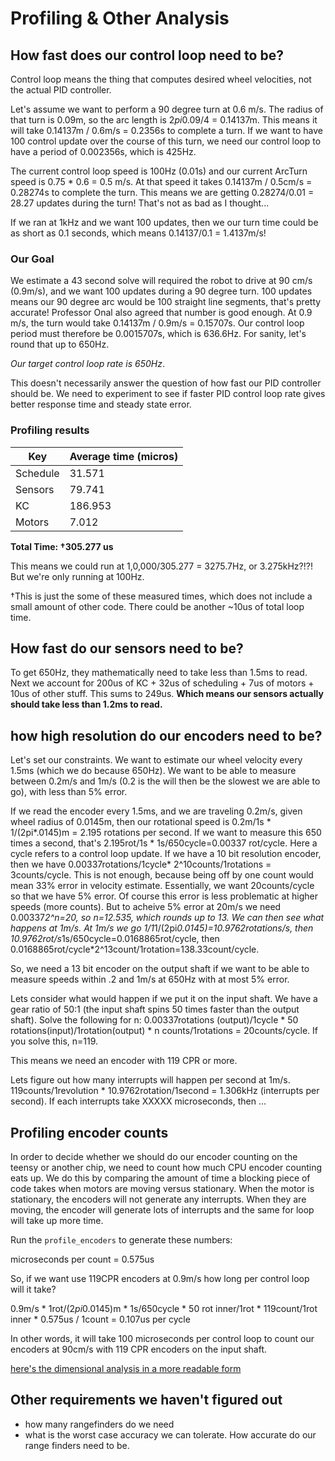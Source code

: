 # Profiling & Other Analysis

## How fast does our control loop need to be?

Control loop means the thing that computes desired wheel velocities, not the actual PID controller.

Let's assume we want to perform a 90 degree turn at 0.6 m/s. The radius of that turn is 0.09m, so the arc length is 2*pi*0.09/4 = 0.14137m. This means it will take 0.14137m / 0.6m/s = 0.2356s to complete a turn. If we want to have 100 control update over the course of this turn, we need our control loop to have a period of 0.002356s, which is 425Hz.

The current control loop speed is 100Hz (0.01s) and our current ArcTurn speed is 0.75 * 0.6 = 0.5 m/s. At that speed it takes 0.14137m / 0.5cm/s = 0.28274s to complete the turn. This means we are getting 0.28274/0.01 = 28.27 updates during the turn! That's not as bad as I thought...

If we ran at 1kHz and we want 100 updates, then we our turn time could be as short as 0.1 seconds, which means 0.14137/0.1 = 1.4137m/s!

### Our Goal

We estimate a 43 second solve will required the robot to drive at 90 cm/s (0.9m/s), and we want 100 updates during a 90 degree turn. 100 updates means our 90 degree arc would be 100 straight line segments, that's pretty accurate! Professor Onal also agreed that number is good enough. At 0.9 m/s, the turn would take 0.14137m / 0.9m/s = 0.15707s. Our control loop period must therefore be 0.0015707s, which is 636.6Hz. For sanity, let's round that up to 650Hz.

*Our target control loop rate is 650Hz*.

This doesn't necessarily answer the question of how fast our PID controller should be. We need to experiment to see if faster PID control loop rate gives better response time and steady state error.

### Profiling results

|Key   | Average time (micros)|
|---------|----------------------|
|Schedule | 31.571       |
|Sensors | 79.741       |
|KC    | 186.953       |
|Motors  |  7.012       |

**Total Time: †305.277 us**

This means we could run at 1,0,000/305.277 = 3275.7Hz, or 3.275kHz?!?! But we're only running at 100Hz.

†This is just the some of these measured times, which does not include a small amount of other code. There could be another ~10us of total loop time.


## How fast do our sensors need to be?

To get 650Hz, they mathematically need to take less than 1.5ms to read. Next we account for 200us of KC + 32us of scheduling + 7us of motors + 10us of other stuff. This sums to 249us. **Which means our sensors actually should take less than 1.2ms to read.**

## how high resolution do our encoders need to be?

Let's set our constraints. We want to estimate our wheel velocity every 1.5ms (which we do because 650Hz). We want to be able to measure between 0.2m/s and 1m/s (0.2 is the will then be the slowest we are able to go), with less than 5% error.

If we read the encoder every 1.5ms, and we are traveling 0.2m/s, given wheel radius of 0.0145m, then our rotational speed is 0.2m/1s * 1/(2pi*.0145)m = 2.195 rotations per second. If we want to measure this 650 times a second, that's 2.195rot/1s * 1s/650cycle=0.00337 rot/cycle. Here a cycle refers to a control loop update. If we have a 10 bit resolution encoder, then we have 0.00337rotations/1cycle* 2^10counts/1rotations = 3counts/cycle. This is not enough, because being off by one count would mean 33% error in velocity estimate. Essentially, we want 20counts/cycle so that we have 5% error. Of course this error is less problematic at higher speeds (more counts). But to acheive 5% error at 20m/s we need 0.00337*2^n=20, so n=12.535, which rounds up to 13. We can then see what happens at 1m/s. At 1m/s we go 1/1*1/(2pi*0.0145)=10.9762rotations/s, then 10.9762rot/s*1s/650cycle=0.0168865rot/cycle, then 0.0168865rot/cycle*2^13count/1rotation=138.33count/cycle.

So, we need a 13 bit encoder on the output shaft if we want to be able to measure speeds within .2 and 1m/s at 650Hz with at most 5% error.

Lets consider what would happen if we put it on the input shaft. We have a gear ratio of 50:1 (the input shaft spins 50 times faster than the output shaft). Solve the following for n: 0.00337rotations (output)/1cycle * 50 rotations(input)/1rotation(output) * n counts/1rotations = 20counts/cycle. If you solve this, n=119.

This means we need an encoder with 119 CPR or more.

Lets figure out how many interrupts will happen per second at 1m/s. 119counts/1revolution * 10.9762rotation/1second = 1.306kHz (interrupts per second). If each interrupts take XXXXX microseconds, then ...

## Profiling encoder counts

In order to decide whether we should do our encoder counting on the teensy or another chip, we need to count how much CPU encoder counting eats up. We do this by comparing the amount of time a blocking piece of code takes when motors are moving versus stationary. When the motor is stationary, the encoders will not generate any interrupts. When they are moving, the encoder will generate lots of interrupts and the same for loop will take up more time.

Run the `profile_encoders` to generate these numbers:

microseconds per count = 0.575us

So, if we want use 119CPR encoders at 0.9m/s how long per control loop will it take?

0.9m/s * 1rot/(2*pi*0.0145)m * 1s/650cycle * 50 rot inner/1rot * 119count/1rot inner * 0.575us / 1count = 0.107us per cycle

In other words, it will take 100 microseconds per control loop to count our encoders at 90cm/s with 119 CPR encoders on the input shaft.

[here's the dimensional analysis in a more readable form](https://latex.codecogs.com/gif.latex?\LARGE&space;\frac{0.9m}{1s}&space;*&space;\frac{1\text{&space;outer&space;shaft&space;rotation}}{2\pi*0.0145m}&space;*&space;\frac{1s}{650\text{&space;cycle}}&space;*&space;\frac{50\text{&space;inner&space;shaft&space;rotation}}{1\text{&space;outer&space;shaft&space;rotation}}&space;*&space;\frac{119\text{&space;counts}}{1\text{&space;inner&space;shaft&space;rotation}}&space;*&space;\frac{0.575us}{1\text{&space;count}}&space;=&space;\frac{0.107us}{\text{cycle}})

## Other requirements we haven't figured out

 - how many rangefinders do we need
 - what is the worst case accuracy we can tolerate. How accurate do our range finders need to be.
